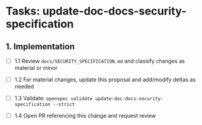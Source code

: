# Tasks: update-doc-docs-security-specification

## 1. Implementation

- [ ] 1.1 Review `docs/SECURITY_SPECIFICATION.md` and classify changes as material or minor

- [ ] 1.2 For material changes, update this proposal and add/modify deltas as needed

- [ ] 1.3 Validate: `openspec validate update-doc-docs-security-specification --strict`

- [ ] 1.4 Open PR referencing this change and request review
